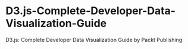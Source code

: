 


# D3.js-Complete-Developer-Data-Visualization-Guide
D3.js: Complete Developer Data Visualization Guide by Packt Publishing
